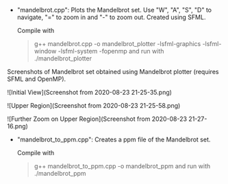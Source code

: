 - "mandelbrot.cpp": Plots the Mandelbrot set. Use "W", "A", "S", "D" to navigate, "=" to zoom in and "-" to zoom out. Created using SFML.

	Compile with 
  > g++ mandelbrot.cpp -o mandelbrot_plotter -lsfml-graphics -lsfml-window -lsfml-system -fopenmp
  and run with 
  >./mandelbrot_plotter

Screenshots of Mandelbrot set obtained using Mandelbrot plotter (requires SFML and OpenMP).

![Initial View](Screenshot from 2020-08-23 21-25-35.png)

![Upper Region](Screenshot from 2020-08-23 21-25-58.png)

![Further Zoom on Upper Region](Screenshot from 2020-08-23 21-27-16.png)

- "mandelbrot_to_ppm.cpp": Creates a ppm file of the Mandelbrot set.

	Compile with 
  > g++ mandelbrot_to_ppm.cpp -o mandelbrot_ppm
  and run with 
  > ./mandelbrot_ppm
